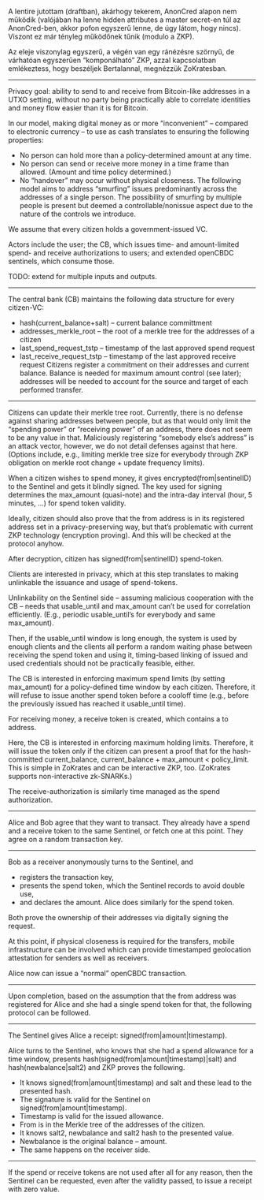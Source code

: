 A lentire jutottam (draftban), akárhogy tekerem, AnonCred alapon nem működik (valójában ha lenne hidden attributes a master secret-en túl az AnonCred-ben, akkor pofon egyszerű lenne, de úgy látom, hogy nincs). Viszont ez már tényleg működőnek tűnik (modulo a ZKP).

Az eleje viszonylag egyszerű, a végén van egy ránézésre szörnyű, de várhatóan egyszerűen “komponálható” ZKP, azzal kapcsolatban emlékeztess, hogy beszéljek Bertalannal, megnézzük ZoKratesban.

---

Privacy goal: ability to send to and receive from Bitcoin-like addresses in a UTXO setting, without no party being practically able to correlate identities and money flow easier than it is for Bitcoin.

In our model, making digital money as or more “inconvenient” – compared to electronic currency – to use as cash translates to ensuring the following properties:

- No person can hold more than a policy-determined amount at any time.
- No person can send or receive more money in a time frame than allowed. (Amount and time policy determined.)
- No “handover” may occur without physical closeness.
  The following model aims to address “smurfing” issues predominantly across the addresses of a single person. The possibility of smurfing by multiple people is present but deemed a controllable/nonissue aspect due to the nature of the controls we introduce.

We assume that every citizen holds a government-issued VC.

Actors include the user; the CB, which issues time- and amount-limited spend- and receive authorizations to users; and extended openCBDC sentinels, which consume those.

TODO: extend for multiple inputs and outputs.

---

The central bank (CB) maintains the following data structure for every citizen-VC:

- hash(current_balance+salt) – current balance committment
- addresses_merkle_root – the root of a merkle tree for the addresses of a citizen
- last_spend_request_tstp – timestamp of the last approved spend request
- last_receive_request_tstp – timestamp of the last approved receive request
  Citizens register a commitment on their addresses and current balance. Balance is needed for maximum amount control (see later); addresses will be needed to account for the source and target of each performed transfer.

---

Citizens can update their merkle tree root. Currently, there is no defense against sharing addresses between people, but as that would only limit the “spending power” or “receiving power” of an address, there does not seem to be any value in that. Maliciously registering “somebody else’s address” is an attack vector, however, we do not detail defenses against that here. (Options include, e.g., limiting merkle tree size for everybody through ZKP obligation on merkle root change + update frequency limits).

When a citizen wishes to spend money, it gives encrypted(from|sentinelID) to the Sentinel and gets it blindly signed. The key used for signing determines the max_amount (quasi-note) and the intra-day interval (hour, 5 minutes, …) for spend token validity.

Ideally, citizen should also prove that the from address is in its registered address set in a privacy-preserving way, but that’s problematic with current ZKP technology (encryption proving). And this will be checked at the protocol anyhow.

After decryption, citizen has signed(from|sentinelID) spend-token.

Clients are interested in privacy, which at this step translates to making unlinkable the issuance and usage of spend-tokens.

Unlinkability on the Sentinel side – assuming malicious cooperation with the CB – needs that usable_until and max_amount can’t be used for correlation efficiently. (E.g., periodic usable_until’s for everybody and same max_amount).

Then, if the usable_until window is long enough, the system is used by enough clients and the clients all perform a random waiting phase between receiving the spend token and using it, timing-based linking of issued and used credentials should not be practically feasible, either.

The CB is interested in enforcing maximum spend limits (by setting max_amount) for a policy-defined time window by each citizen. Therefore, it will refuse to issue another spend token before a cooloff time (e.g., before the previously issued has reached it usable_until time).

For receiving money, a receive token is created, which contains a to address.

Here, the CB is interested in enforcing maximum holding limits. Therefore, it will issue the token only if the citizen can present a proof that for the hash-committed current_balance, current_balance + max_amount < policy_limit. This is simple in ZoKrates and can be interactive ZKP, too. (ZoKrates supports non-interactive zk-SNARKs.)

The receive-authorization is similarly time managed as the spend authorization.

---

Alice and Bob agree that they want to transact. They already have a spend and a receive token to the same Sentinel, or fetch one at this point. They agree on a random transaction key.

---

Bob as a receiver anonymously turns to the Sentinel, and

- registers the transaction key,
- presents the spend token, which the Sentinel records to avoid double use,
- and declares the amount.
  Alice does similarly for the spend token.

Both prove the ownership of their addresses via digitally signing the request.

At this point, if physical closeness is required for the transfers, mobile infrastructure can be involved which can provide timestamped geolocation attestation for senders as well as receivers.

Alice now can issue a “normal” openCBDC transaction.

---

Upon completion, based on the assumption that the from address was registered for Alice and she had a single spend token for that, the following protocol can be followed.

---

The Sentinel gives Alice a receipt: signed(from|amount|timestamp).

Alice turns to the Sentinel, who knows that she had a spend allowance for a time window, presents hash(signed(from|amount|timestamp)|salt) and hash(newbalance|salt2) and ZKP proves the following.

- It knows signed(from|amount|timestamp) and salt and these lead to the presented hash.
- The signature is valid for the Sentinel on signed(from|amount|timestamp).
- Timestamp is valid for the issued allowance.
- From is in the Merkle tree of the addresses of the citizen.
- It knows salt2, newbalance and salt2 hash to the presented value.
- Newbalance is the original balance – amount.
- The same happens on the receiver side.

---

If the spend or receive tokens are not used after all for any reason, then the Sentinel can be requested, even after the validity passed, to issue a receipt with zero value.
